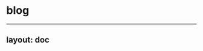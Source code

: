 # blog
---
layout: doc
---

<script setup>
import { ref, onMounted } from "vue";

const posts = ref([]);
const searchQuery = ref('');
const selectedTag = ref('');

onMounted(async () => {
  const blogFiles = import.meta.glob('../blog/*.md', { eager: true });
  
  posts.value = Object.entries(blogFiles).map(([path, module]) => {
    const { frontmatter } = module;
    const filename = path.split('/').pop().replace('.md', '');
    
    return {
      url: `/blog/${filename}`,
      title: frontmatter?.title || filename,
      date: frontmatter?.date || '',
      tags: Array.isArray(frontmatter?.tags) ? frontmatter.tags : []
    };
  }).sort((a, b) => new Date(b.date) - new Date(a.date));
});

const formatDate = (date) => 
  date ? new Date(date).toLocaleDateString("en-US", {
    year: "numeric",
    month: "long",
    day: "numeric",
  }) : '';

// Filtered posts computation
const filteredPosts = computed(() => {
  return posts.value.filter(post => {
    const matchesSearch = post.title.toLowerCase().includes(searchQuery.value.toLowerCase());
    const matchesTag = !selectedTag.value || post.tags.includes(selectedTag.value);
    return matchesSearch && matchesTag;
  });
});

const allTags = computed(() => {
  const tags = new Set();
  posts.value.forEach(post => {
    post.tags.forEach(tag => tags.add(tag));
  });
  return Array.from(tags).sort();
});
</script>

<template>
  <div class="blog-container">
    <div class="filters">
      <input 
        v-model="searchQuery" 
        type="search" 
        placeholder="Search posts..."
        class="search-input"
      >
      
      <select v-model="selectedTag" class="tag-filter">
        <option value="">All Categories</option>
        <option v-for="tag in allTags" :key="tag" :value="tag">
          {{ tag }}
        </option>
      </select>
    </div>

    <div v-for="post in filteredPosts" :key="post.url" class="blog-item">
      <a :href="post.url" class="blog-title">{{ post.title }}</a>
      <div class="blog-meta">
        <span v-if="post.date" class="blog-date">{{ formatDate(post.date) }}</span>
        <div class="tags">
          <span 
            v-for="tag in post.tags" 
            :key="tag" 
            class="tag"
            @click="selectedTag = tag"
          >
            {{ tag }}
          </span>
        </div>
      </div>
    </div>
  </div>
</template>

<style scoped>
/* Keep your existing styles here */
</style>

<style scoped>
.search-container {
  display: flex;
  gap: 10px;
  margin-bottom: 1rem;
}

.search-container input,
.search-container select {
  padding: 8px;
  font-size: 1rem;
  border: 1px solid #ccc;
  border-radius: 5px;
}

.blog-item {
  margin-bottom: 1rem;
}

.blog-date {
  font-size: 0.9rem;
  color: #666;
  margin-top: 0.25rem;
}

.blog-title {
  font-size: 1.1rem;
  font-weight: bold;
  color: var(--vp-c-brand);
  text-decoration: none;
}

.blog-title:hover {
  text-decoration: underline;
}
</style>
